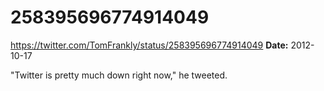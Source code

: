 # 258395696774914049
https://twitter.com/TomFrankly/status/258395696774914049
**Date:** 2012-10-17

"Twitter is pretty much down right now," he tweeted.
